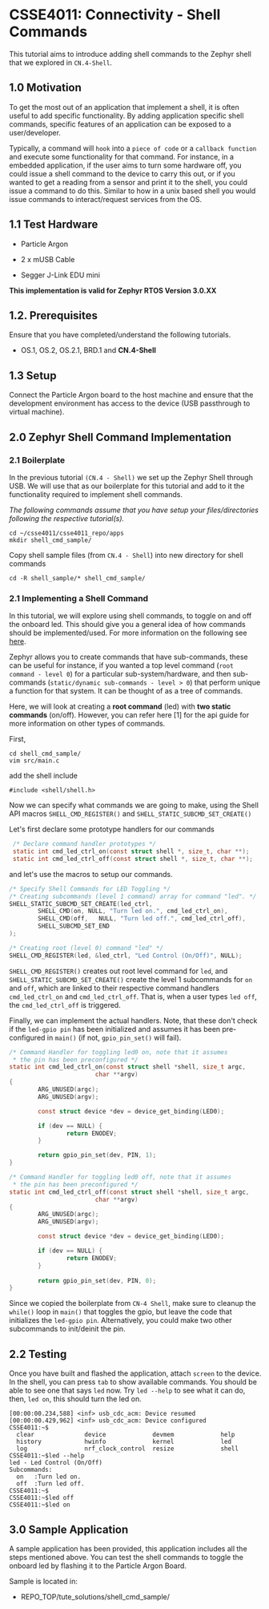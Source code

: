 # CSSE4011: Connectivity - Shell Commands

This tutorial aims to introduce adding shell commands to the Zephyr shell that we explored in  `CN.4-Shell`.

## **1.0 Motivation**

To get the most out of an application that implement a shell, it is often useful to add specific functionality. By adding application specific shell commands, specific features of an application can be exposed to a user/developer. 

Typically, a command will `hook` into a `piece of code` or a `callback function` and execute some functionality for that command. For instance, in a embedded application, if the user aims to turn some hardware off, you could issue a shell command to the device to carry this out, or if you wanted to get a reading from a sensor and print it to the shell, you could issue a command to do this. Similar to how in a unix based shell you would issue commands to interact/request services from the OS.

## 1.1 Test Hardware

* Particle Argon
  
* 2 x mUSB Cable

* Segger J-Link EDU mini

**This implementation is valid for Zephyr RTOS Version 3.0.XX**

## 1.2. Prerequisites

Ensure that you have completed/understand the following tutorials. 

* OS.1, OS.2, OS.2.1, BRD.1 and **CN.4-Shell**

## 1.3 Setup

Connect the Particle Argon board to the host machine and ensure that the development environment has access to the device (USB passthrough to virtual machine). 

## **2.0 Zephyr Shell Command Implementation**

### **2.1 Boilerplate**

In the previous tutorial `(CN.4 - Shell)` we set up the Zephyr Shell through USB. We will use that as our boilerplate for this tutorial and add to it the functionality required to implement shell commands.

*The following commands assume that you have setup your files/directories following the respective tutorial(s).*


```shell
cd ~/csse4011/csse4011_repo/apps
mkdir shell_cmd_sample/
```
Copy shell sample files (from `CN.4 - Shell`) into new directory for shell commands
```Shell
cd -R shell_sample/* shell_cmd_sample/
```

### **2.1 Implementing a Shell Command**

In this tutorial, we will explore using shell commands, to toggle on and off the onboard led. This should give you a general idea of how commands should be implemented/used. For more information on the following see [here](https://docs.zephyrproject.org/3.0.0/reference/shell/index.html).

Zephyr allows you to create commands that have sub-commands, these can be useful for instance, if you wanted a top level command (`root command - level 0`) for a particular sub-system/hardware, and then sub-commands (`static/dynamic sub-commands - level > 0`) that perform unique a function for that system. It can be thought of as a tree of commands.

Here, we will look at creating a **root command** (led) with **two static commands** (on/off). However, you can refer here [1] for the api guide for more information on other types of commands.

First, 

```shell
cd shell_cmd_sample/
vim src/main.c
```
add the shell include
```
#include <shell/shell.h>
```

Now we can specify what commands we are going to make, using the Shell API macros `SHELL_CMD_REGISTER()` and `SHELL_STATIC_SUBCMD_SET_CREATE()`

Let's first declare some prototype handlers for our commands
```C
 /* Declare command handler prototypes */
 static int cmd_led_ctrl_on(const struct shell *, size_t, char **);
 static int cmd_led_ctrl_off(const struct shell *, size_t, char **);
```
and let's use the macros to setup our commands.
```C
/* Specify Shell Commands for LED Toggling */
/* Creating subcommands (level 1 command) array for command "led". */ 
SHELL_STATIC_SUBCMD_SET_CREATE(led_ctrl,
        SHELL_CMD(on, NULL, "Turn led on.", cmd_led_ctrl_on),
        SHELL_CMD(off,   NULL, "Turn led off.", cmd_led_ctrl_off),
        SHELL_SUBCMD_SET_END
); 

/* Creating root (level 0) command "led" */
SHELL_CMD_REGISTER(led, &led_ctrl, "Led Control (On/Off)", NULL);
```
`SHELL_CMD_REGISTER()` creates out root level command for `led`, and `SHELL_STATIC_SUBCMD_SET_CREATE()`
create the level 1 subcommands for `on` and `off`, which are linked to their respective command handlers `cmd_led_ctrl_on` and `cmd_led_ctrl_off`. That is, when a user types `led off`, the `cmd_led_ctrl_off` is triggered.


Finally, we can implement the actual handlers. Note, that these don't check if the `led-gpio pin` has been initialized and assumes it has been pre-configured in `main()` (if not, `gpio_pin_set()` will fail). 

```C
/* Command Handler for toggling led0 on, note that it assumes
 * the pin has been preconfigured */
static int cmd_led_ctrl_on(const struct shell *shell, size_t argc,
                        char **argv)
{
        ARG_UNUSED(argc);
        ARG_UNUSED(argv);

        const struct device *dev = device_get_binding(LED0);

        if (dev == NULL) {
                return ENODEV;
        }

        return gpio_pin_set(dev, PIN, 1);
}

/* Command Handler for toggling led0 off, note that it assumes
 * the pin has been preconfigured */
static int cmd_led_ctrl_off(const struct shell *shell, size_t argc,
                        char **argv)
{
        ARG_UNUSED(argc);
        ARG_UNUSED(argv);

        const struct device *dev = device_get_binding(LED0);

        if (dev == NULL) {
                return ENODEV;
        }
        
        return gpio_pin_set(dev, PIN, 0);
}
```
Since we copied the boilerplate from `CN-4 Shell`, make sure to cleanup the `while()` loop in `main()` that toggles the gpio, but leave the code that initializes the `led-gpio pin`. Alternatively, you could make two other subcommands to init/deinit the pin.

## **2.2 Testing**

Once you have built and flashed the application, attach `screen` to the device. In the shell, you can press `tab` to show available commands. You should be able to see one that says `led` now. Try `led --help` to see what it can do, then, `led on`, this should turn the led on.

```
[00:00:00.234,588] <inf> usb_cdc_acm: Device resumed
[00:00:00.429,962] <inf> usb_cdc_acm: Device configured
CSSE4011:~$
  clear              device             devmem             help
  history            hwinfo             kernel             led
  log                nrf_clock_control  resize             shell
CSSE4011:~$led --help
led - Led Control (On/Off)
Subcommands:
  on   :Turn led on.
  off  :Turn led off.
CSSE4011:~$
CSSE4011:~$led off
CSSE4011:~$led on
```

## **3.0 Sample Application**

A sample application has been provided, this application includes all the steps mentioned above. You can test the shell commands to toggle the onboard led by flashing it to the Particle Argon Board.

Sample is located in:

* REPO_TOP/tute_solutions/shell_cmd_sample/
